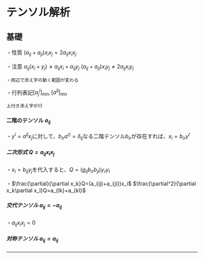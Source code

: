 # テンソル解析

## 基礎

・性質
$(a_{ij}+a_{ji})x_ix_j=2a_{ij}x_ix_j$


・注意
$a_{ij}(x_i+y_j)\neq a_{ij}x_i+a_{ij}y_j$
$(a_{ij}+a_{ji})x_iy_j\neq 2a_{ij}x_iy_j$

    ・両辺で添え字の動く範囲が変わる

・行列表記$[a^i_j]_{mn},[a^{ij}]_{mn}$

    上付き添え字が行

#### 二階のテンソル $a_{ij}$

・$y^i=a^{ij}x_j$に対して、$b_{ir}a^{rj}=\delta_{ij}$なる二階テンソル$b_{ir}$が存在すれば、$x_i=b_{ir}y^{r}$

##### 二次形式 $Q=a_{ij}x_ix_j$

・$x_i=b_{ij}y_j$を代入すると、$Q=(g_{ij}b_{ir}b_{jl})y_ry_l$

・$\frac{\partial}{\partial x_k}Q=(a_{ij}+a_{ji})x_i$
$\frac{\partial^2}{\partial x_k\partial x_l}Q=a_{lk}+a_{kl}$

##### 交代テンソル $a_{ij}=-a_{ij}$

・$a_{ij}x_ix_j=0$

##### 対称テンソル $a_{ij}=a_{ij}$

---

## 

